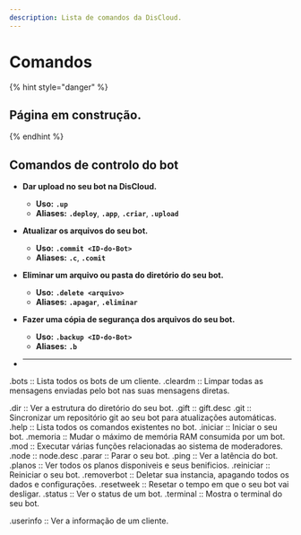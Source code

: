 ```yaml
---
description: Lista de comandos da DisCloud.
---
```


# Comandos

{% hint style="danger" %}
## Página em construção.
{% endhint %}

## Comandos de controlo do bot

- **Dar upload no seu bot na DisCloud.**
  - **Uso:** **`.up`** 
  - **Aliases:** **`.deploy`**, **`.app`**, **`.criar`**, **`.upload`**

- **Atualizar os arquivos do seu bot.**
  - **Uso:** **`.commit <ID-do-Bot>`**
  - **Aliases:** **`.c`**, **`.comit`**
 
- **Eliminar um arquivo ou pasta do diretório do seu bot.**
  - **Uso:** **`.delete <arquivo>`**
  - **Aliases:** **`.apagar`**, **`.eliminar`**
 
- **Fazer uma cópia de segurança dos arquivos do seu bot.**
  - **Uso:** **`.backup <ID-do-Bot>`**
  - **Aliases:** **`.b`**
  
- ****
 

.bots       :: Lista todos os bots de um cliente.
.cleardm    :: Limpar todas as mensagens enviadas pelo bot nas suas mensagens diretas.

.dir        :: Ver a estrutura do diretório do seu bot.
.gift       :: gift.desc
.git        :: Sincronizar um repositório git ao seu bot para atualizações automáticas.
.help       :: Lista todos os comandos existentes no bot.
.iniciar    :: Iniciar o seu bot.
.memoria    :: Mudar o máximo de memória RAM consumida por um bot.
.mod        :: Executar várias funções relacionadas ao sistema de moderadores.
.node       :: node.desc
.parar      :: Parar o seu bot.
.ping       :: Ver a latência do bot.
.planos     :: Ver todos os planos disponiveis e seus benificios.
.reiniciar  :: Reiniciar o seu bot.
.removerbot :: Deletar sua instancia, apagando todos os dados e configurações.
.resetweek  :: Resetar o tempo em que o seu bot vai desligar.
.status     :: Ver o status de um bot.
.terminal   :: Mostra o terminal do seu bot.

.userinfo   :: Ver a informação de um cliente.
